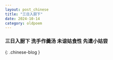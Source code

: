 ```yaml
---
layout: post_chinese
title: "三日入厨下"
date: 2024-10-14
category: oldpoem
---
```


### 三日入厨下 洗手作羹汤 未谙姑食性 先遣小姑尝
{: .chinese-blog }
